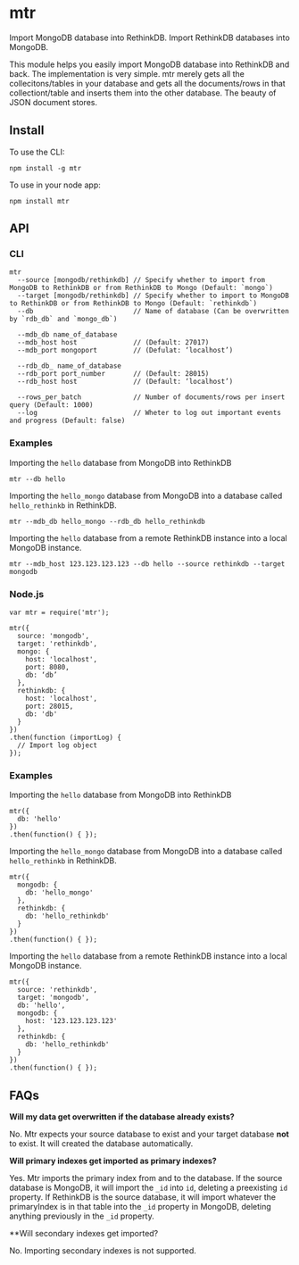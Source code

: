 # mtr

Import MongoDB database into RethinkDB. Import RethinkDB databases into MongoDB.

This module helps you easily import MongoDB database into RethinkDB and back. The implementation is very simple. mtr merely gets all the collecitons/tables in your database and gets all the documents/rows in that collectiont/table and inserts them into the other database. The beauty of JSON document stores.

## Install

To use the CLI:
```
npm install -g mtr
```

To use in your node app:
```
npm install mtr
```

## API

### CLI

```
mtr
  --source [mongodb/rethinkdb] // Specify whether to import from MongoDB to RethinkDB or from RethinkDB to Mongo (Default: `mongo`)
  --target [mongodb/rethinkdb] // Specify whether to import to MongoDB to RethinkDB or from RethinkDB to Mongo (Default: `rethinkdb`)
  --db                         // Name of database (Can be overwritten by `rdb_db` and `mongo_db`)

  --mdb_db name_of_database
  --mdb_host host              // (Default: 27017)
  --mdb_port mongoport         // (Defulat: ‘localhost’)

  --rdb_db_ name_of_database
  --rdb_port port_number       // (Default: 28015)
  --rdb_host host              // (Default: ‘localhost’)

  --rows_per_batch             // Number of documents/rows per insert query (Default: 1000)
  --log                        // Wheter to log out important events and progress (Default: false)
```

### Examples

Importing the `hello` database from MongoDB into RethinkDB
```
mtr --db hello
```

Importing the `hello_mongo` database from MongoDB into a database called `hello_rethinkb` in RethinkDB.

```
mtr --mdb_db hello_mongo --rdb_db hello_rethinkdb
```

Importing the `hello` database from a remote RethinkDB instance into a local MongoDB instance.

```
mtr --mdb_host 123.123.123.123 --db hello --source rethinkdb --target mongodb
```

### Node.js

```
var mtr = require('mtr');

mtr({
  source: 'mongodb',
  target: 'rethinkdb',
  mongo: {
    host: 'localhost',
    port: 8080,
    db: ‘db’
  },
  rethinkdb: {
    host: 'localhost',
    port: 28015,
    db: 'db'
  }
})
.then(function (importLog) {
  // Import log object
});
```

### Examples

Importing the `hello` database from MongoDB into RethinkDB
```
mtr({
  db: 'hello'
})
.then(function() { });
```

Importing the `hello_mongo` database from MongoDB into a database called `hello_rethinkb` in RethinkDB.

```
mtr({
  mongodb: {
    db: 'hello_mongo'
  },
  rethinkdb: {
    db: 'hello_rethinkdb'
  }
})
.then(function() { });
```

Importing the `hello` database from a remote RethinkDB instance into a local MongoDB instance.

```
mtr({
  source: 'rethinkdb',
  target: 'mongodb',
  db: 'hello',
  mongodb: {
    host: '123.123.123.123'
  },
  rethinkdb: {
    db: 'hello_rethinkdb'
  }
})
.then(function() { });
```

## FAQs

**Will my data get overwritten if the database already exists?**

No. Mtr expects your source database to exist and your target database **not** to exist. It will created the database automatically.

**Will primary indexes get imported as primary indexes?**

Yes. Mtr imports the primary index from and to the database. If the source database is MongoDB, it will import the `_id` into `id`, deleting a preexisting `id` property. If RethinkDB is the source database, it will import whatever the primaryIndex is in that table into the `_id` property in MongoDB, deleting anything previously in the `_id` property.

**Will secondary indexes get imported?

No. Importing secondary indexes is not supported.

